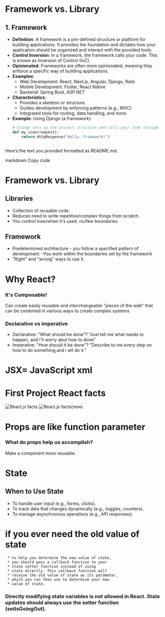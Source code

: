 # Framework vs. Library

## 1. Framework
- **Definition**: A framework is a pre-defined structure or platform for building applications. It provides the foundation and dictates how your application should be organized and interact with the provided tools.
- **Control Inversion**: In a framework, the framework calls your code. This is known as Inversion of Control (IoC).
- **Opinionated**: Frameworks are often more opinionated, meaning they enforce a specific way of building applications.
- **Examples**:
  - Web Development: React, Next.js, Angular, Django, Rails
  - Mobile Development: Flutter, React Native
  - Backend: Spring Boot, ASP.NET
- **Characteristics**:
  - Provides a skeleton or structure.
  - Guides development by enforcing patterns (e.g., MVC).
  - Integrated tools for routing, data handling, and more.
- **Example**:
  Using Django (a framework):
  ```python
  # Django sets up the project structure and calls your code through views.
  def my_view(request):
      return HttpResponse("Hello, Framework!")



Here’s the text you provided formatted as README.md:

markdown
Copy code
# Framework vs. Library
## Libraries
- Collection of reusable code.
- Reduces need to write repetitive/complex things from scratch.
- You control how/when it's used.
no/few boundaries
## Framework
- Predetermined architecture - you follow a specified pattern of development.
-You work  within the boundaries set by the framework 
- "Right" and "wrong" ways to use it.

# Why React?
### It's Composable!
Can create easily reusable and interchangeable "pieces of the web" that can be combined in various ways to create complex systems

### Declarative vs imperative
- Declarative: "What should be done"?
"Just tell me what needs to happen, and I'll worry abut how to done"
- Imperative: "How should it be done"?
"Describe to me every step on how to do something,and i wll do it."


# JSX= JavaScript xml

# First Project React facts

![React.js facts](./src/assets/image.png)
![React.js facts(new)](./React.js_facts/src/assets/image.png)

# Props are like function parameter  

### What do props help us accomplish?
Make a component more reusable.

# State

## When to Use State
- To handle user input (e.g., forms, clicks).
- To track data that changes dynamically (e.g., toggles, counters).
- To manage asynchronous operations (e.g., API responses).

 # if you ever need the old value of state
     * to help you determine the new value of state,
     * you should pass a callback function to your
     * state setter function instead of using
     * state directly. This callback function will
     * receive the old value of state as its parameter,
     * which you can then use to determine your new
     * value of state.

### Directly modifying state variables  is not allowed in React. State updates should always use the setter function (setIsGoingOut).









